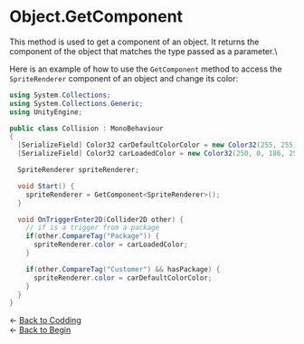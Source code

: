 # Object.GetComponent

This method is used to get a component of an object. It returns the component of the object that matches the type passed as a parameter.\

Here is an example of how to use the `GetComponent` method to access the `SpriteRenderer` component of an object and change its color:

```csharp
using System.Collections;
using System.Collections.Generic;
using UnityEngine;

public class Collision : MonoBehaviour
{
  [SerializeField] Color32 carDefaultColorColor = new Color32(255, 255, 255, 255);
  [SerializeField] Color32 carLoadedColor = new Color32(250, 0, 186, 255);

  SpriteRenderer spriteRenderer;

  void Start() {
    spriteRenderer = GetComponent<SpriteRenderer>();
  }

  void OnTriggerEnter2D(Collider2D other) {
    // if is a trigger from a package 
    if(other.CompareTag("Package")) {
      spriteRenderer.color = carLoadedColor;
    }

    if(other.CompareTag("Customer") && hasPackage) {
      spriteRenderer.color = carDefaultColorColor;
    }
  }
}

```

&larr; [Back to Codding](./Coding_unity.md)\
&larr; [Back to Begin](./README.md)